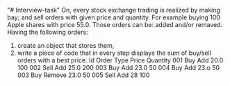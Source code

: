 "# Interview-task" 
On, every stock exchange trading is realized by making bay;
and sell orders with given price and quantity.
For example buying 100 Apple shares with price 55.0.
Those orders can be: added and/or remaved.
Having
the following orders:
1) create an object that stores them,
2) write a piece of code that in every step displays
the sum of buy/sell orders with a best price.
Id Order  Type    Price Quantity
001 Buy   Add     20.0  100
002 Sell  Add     25.0  200
003 Buy   Add     23.0  50
004 Buy   Add     23.o  50
003 Buy   Remove  23.0  50
005 Sell  Add     28    100
